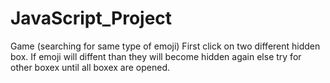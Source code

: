 # JavaScript_Project
Game (searching for same type of emoji)
First click on two different hidden box.
If emoji will diffent than they will become hidden again else try for other boxex until all boxex are opened.
